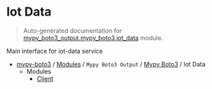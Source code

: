 # Iot Data

> Auto-generated documentation for [mypy_boto3_output.mypy_boto3.iot_data](https://github.com/vemel/mypy_boto3/blob/master/mypy_boto3_output/mypy_boto3/iot_data/__init__.py) module.

Main interface for iot-data service

- [mypy-boto3](../../../README.md#mypy_boto3) / [Modules](../../../MODULES.md#mypy-boto3-modules) / `Mypy Boto3 Output` / [Mypy Boto3](../index.md#mypy-boto3) / Iot Data
    - Modules
        - [Client](client.md#client)
